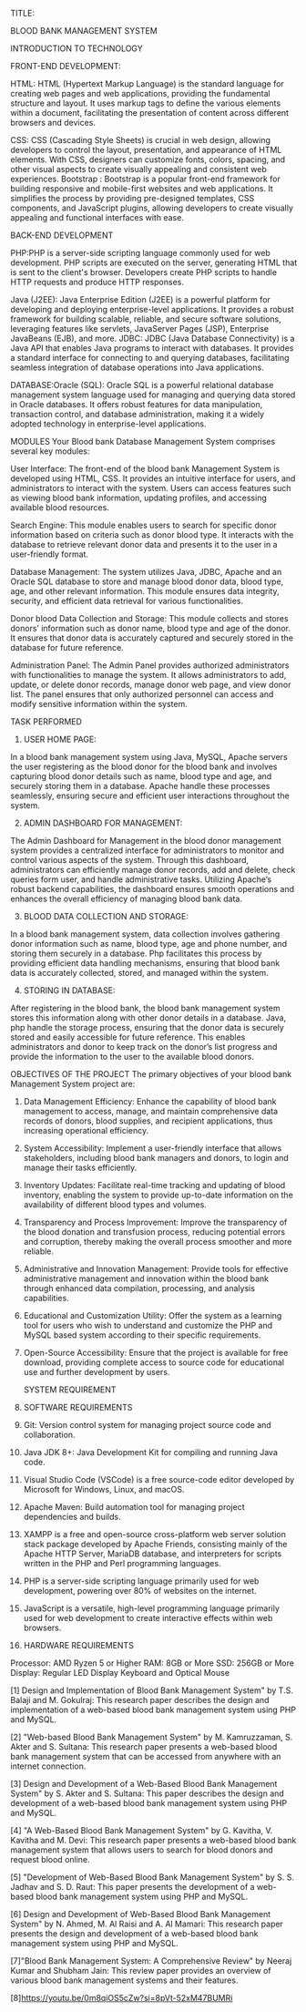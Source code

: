 

TITLE:

BLOOD BANK MANAGEMENT SYSTEM

INTRODUCTION TO TECHNOLOGY

FRONT-END DEVELOPMENT:

HTML: HTML (Hypertext Markup Language) is the standard language for creating web pages and web applications, providing the fundamental structure and layout. It uses markup tags to define the various elements within a document, facilitating the presentation of content across different browsers and devices.

CSS: CSS (Cascading Style Sheets) is crucial in web design, allowing developers to control the layout, presentation, and appearance of HTML elements. With CSS, designers can customize fonts, colors, spacing, and other visual aspects to create visually appealing and consistent web experiences. Bootstrap : Bootstrap is a popular front-end framework for building responsive and mobile-first websites and web applications. It simplifies the process by providing pre-designed templates, CSS components, and JavaScript plugins, allowing developers to create visually appealing and functional interfaces with ease.


BACK-END DEVELOPMENT


PHP:PHP is a server-side scripting language commonly used for web development. PHP scripts are executed on the server, generating HTML that is sent to the client's browser. Developers create PHP scripts to handle HTTP requests and produce HTTP responses.


Java (J2EE): Java Enterprise Edition (J2EE) is a powerful platform for developing and deploying enterprise-level applications. It provides a robust framework for building scalable, reliable, and secure software solutions, leveraging features like servlets, JavaServer Pages (JSP), Enterprise JavaBeans (EJB), and more.
JDBC: JDBC (Java Database Connectivity) is a Java API that enables Java programs to interact with databases. It provides a standard interface for connecting to and querying databases, facilitating seamless integration of database operations into Java applications.


DATABASE:Oracle (SQL): Oracle SQL is a powerful relational database management system language used for managing and querying data stored in Oracle databases. It offers robust features for data manipulation, transaction control, and database administration, making it a widely adopted technology in enterprise-level applications.


MODULES
Your Blood bank Database Management System comprises several key modules:

User Interface: The front-end of the blood bank Management System is developed using HTML, CSS. It provides an intuitive interface for users, and administrators to interact with the system. Users can access features such as viewing blood bank information, updating profiles, and accessing available blood resources.

Search Engine: This module enables users to search for specific donor information based on criteria such as donor blood type. It interacts with the database to retrieve relevant donor data and presents it to the user in a user-friendly format.

Database Management: The system utilizes Java, JDBC, Apache and an Oracle SQL database to store and manage blood donor data, blood type, age, and other relevant information. This module ensures data integrity, security, and efficient data retrieval for various functionalities.

Donor blood Data Collection and Storage: This module collects and stores donors’ information such as donor name, blood type and age of the donor. It ensures that donor data is accurately captured and securely stored in the database for future reference.

Administration Panel: The Admin Panel provides authorized administrators with functionalities to manage the system. It allows administrators to add, update, or delete donor records, manage donor web page, and view donor list. The panel ensures that only authorized personnel can access and modify sensitive information within the system.




TASK PERFORMED

1.	USER HOME PAGE:

In a blood bank management system using Java, MySQL, Apache servers the user registering as the blood donor for the blood bank and involves capturing blood donor details such as name, blood type and age, and securely storing them in a database. Apache handle these processes seamlessly, ensuring secure and efficient user interactions throughout the system.

2.	ADMIN DASHBOARD FOR MANAGEMENT:

The Admin Dashboard for Management in the blood donor management system provides a centralized interface for administrators to monitor and control various aspects of the system. Through this dashboard, administrators can efficiently manage donor records, add and delete, check queries form user, and handle administrative tasks. Utilizing Apache’s robust backend capabilities, the dashboard ensures smooth operations and enhances the overall efficiency of managing blood bank data.

3.	BLOOD DATA COLLECTION AND STORAGE:

In a blood bank management system, data collection involves gathering donor information such as name, blood type, age and phone number, and storing them securely in a database. Php facilitates this process by providing efficient data handling mechanisms, ensuring that blood bank data is accurately collected, stored, and managed within the system.

4.	STORING IN DATABASE:

After registering in the blood bank, the blood bank management system stores this information along with other donor details in a database. Java, php handle the storage process, ensuring that the donor data is securely stored and easily accessible for future reference. This enables administrators and donor to keep  track on the donor’s list progress and provide the information to the user to the available blood donors. 

OBJECTIVES OF THE PROJECT
The primary objectives of your blood bank Management System project are:

1. Data Management Efficiency: Enhance the capability of blood bank management to access, manage, and maintain comprehensive data records of donors, blood supplies, and recipient applications, thus increasing operational efficiency.

2. System Accessibility: Implement a user-friendly interface that allows stakeholders, including blood bank managers and donors, to login and manage their tasks efficiently.

3. Inventory Updates: Facilitate real-time tracking and updating of blood inventory, enabling the system to provide up-to-date information on the availability of different blood types and volumes.

4. Transparency and Process Improvement: Improve the transparency of the blood donation and transfusion process, reducing potential errors and corruption, thereby making the overall process smoother and more reliable.

5. Administrative and Innovation Management: Provide tools for effective administrative management and innovation within the blood bank through enhanced data compilation, processing, and analysis capabilities.

6. Educational and Customization Utility: Offer the system as a learning tool for users who wish to understand and customize the PHP and MySQL based system according to their specific requirements.

7. Open-Source Accessibility: Ensure that the project is available for free download, providing complete access to source code for educational use and further development by users. 


   SYSTEM REQUIREMENT

1.	SOFTWARE REQUIREMENTS

1.	Git: Version control system for managing project source code and collaboration.
2.	Java JDK 8+: Java Development Kit for compiling and running Java code.
3.	Visual Studio Code (VSCode) is a free source-code editor developed by Microsoft for Windows, Linux, and macOS.
4.	Apache Maven: Build automation tool for managing project dependencies and builds.
5.	XAMPP is a free and open-source cross-platform web server solution stack package developed by Apache Friends, consisting mainly of the Apache HTTP Server, MariaDB database, and interpreters for scripts written in the PHP and Perl programming languages.
6.	PHP is a server-side scripting language primarily used for web development, powering over 80% of websites on the internet.
7.	JavaScript is a versatile, high-level programming language primarily used for web development to create interactive effects within web browsers.


2.	HARDWARE REQUIREMENTS

Processor: AMD Ryzen 5 or Higher RAM: 8GB or More
SSD: 256GB or More Display: Regular LED Display Keyboard and Optical Mouse



[1] Design and Implementation of Blood Bank Management System" by T.S. Balaji and M. Gokulraj: This research paper describes the design and implementation of a web-based blood bank management system using PHP and MySQL. 

[2] "Web-based Blood Bank Management System" by M. Kamruzzaman, S. Akter and S. Sultana: This research paper presents a web-based blood bank management system that can be accessed from anywhere with an internet connection.

 [3] Design and Development of a Web-Based Blood Bank Management System" by S. Akter and S. Sultana: This paper describes the design and development of a web-based blood bank management system using PHP and MySQL. 

[4] "A Web-Based Blood Bank Management System" by G. Kavitha, V. Kavitha and M. Devi: This research paper presents a web-based blood bank management system that allows users to search for blood donors and request blood online.

 [5] "Development of Web-Based Blood Bank Management System" by S. S. Jadhav and S. D. Raut: This paper presents the development of a web-based blood bank management system using PHP and MySQL. 

[6] Design and Development of Web-Based Blood Bank Management System" by N. Ahmed, M. Al Raisi and A. Al Mamari: This research paper presents the design and development of a web-based blood bank management system using PHP and MySQL.

[7]"Blood Bank Management System: A Comprehensive Review" by Neeraj Kumar and Shubham Jain: This review paper provides an overview of various blood bank management systems and their features.

[8]https://youtu.be/0m8qiOS5cZw?si=8pVt-52xM47BUMRi

